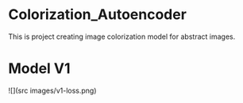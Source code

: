 # Colorization_Autoencoder
This is project creating image colorization model for abstract images.


# Model V1

![](src images/v1-loss.png)
